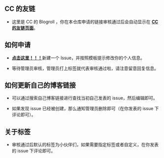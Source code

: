 ## CC 的友链

- 这里是 CC 的 Blogroll ，你在本仓库申请的链接审核通过后会自动显示在 **[CC 的友链页面](https://blog.ccknbc.cc/blogroll/)**。

## 如何申请

- [**点击这里！！！**](https://github.com/ccknbc-actions/blogroll/issues/new?assignees=&labels=&template=blogroll.md)新建一个 Issue，并按照模板提示修改你的个人信息。

- 等待管理员审核，管理员打上标签就代表审核通过啦，请注意留意回复信息。

## 如何更新自己的博客链接

- 可以通过搜索自己博客链接进行查找当初自己发表的 issue，然后编辑即可。

- 如果发现 issue 已经被创建，那么通知管理员删除即可（在你发表的 issue 下评论即可）。

## 关于标签

- 审核通过后默认的标签为小伙伴们，如果需要指定标签或者自定义，在你发表的 issue 下评论即可。